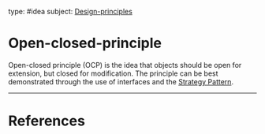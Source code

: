 type: #idea
subject: [Design-principles](Design-principles.md)

# Open-closed-principle

Open-closed principle (OCP) is the idea that objects should be open for extension, but closed for modification. The principle can be best demonstrated through the use of interfaces and the [Strategy Pattern](Strategy-Pattern.md).

---
# References
<!-- What references back up this idea -->
